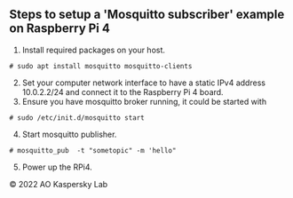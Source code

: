 ## Steps to setup a 'Mosquitto subscriber' example on Raspberry Pi 4

1. Install required packages on your host.
```
# sudo apt install mosquitto mosquitto-clients
```
2. Set your computer network interface to have a static IPv4 address 10.0.2.2/24 and connect it to the Raspberry Pi 4 board.
3. Ensure you have mosquitto broker running, it could be started with
```
# sudo /etc/init.d/mosquitto start
```
4. Start mosquitto publisher.
```
# mosquitto_pub  -t "sometopic" -m 'hello"
```
5. Power up the RPi4.

© 2022 AO Kaspersky Lab
